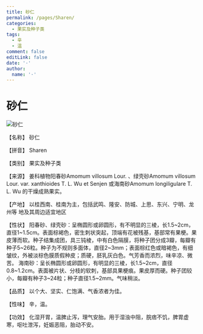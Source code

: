 ```yaml
---
title: 砂仁
permalink: /pages/Sharen/
categories: 
  - 果实及种子类
tags: 
  - 辛
  - 温
comment: false
editLink: false
date: '·'
author: 
  name: '·'
---
```

# 砂仁

![砂仁](https://sys01.lib.hkbu.edu.hk/cmed/mmid/images/B00249.jpg)

<!-- more -->
【名称】	砂仁	

【拼音】	Sharen

【类别】	果实及种子类

【来源】	姜科植物阳春砂Amomum villosum Lour. 、绿壳砂Amomum villosum Lour. var. xanthioides T. L. Wu et Senjen 或海南砂Amomum longiligulare T. L. Wu 的干燥成熟果实。

【产地】	以桂西南、桂南为主，包括武鸣、隆安、防城、上思、东兴、宁明、龙州等
地及其周边适宜地区

【性状】	阳春砂、绿壳砂：呈椭圆形或卵圆形，有不明显的三棱，长1.5~2cm，直径1~1.5cm。表面棕褐色，密生刺状突起，顶端有花被残基，基部常有果梗。果皮薄而软。种子结集成团，具三钝棱，中有白色隔膜，将种子团分成3瓣，每瓣有种子5~26粒。种子为不规则多面体，直径2~3mm；表面棕红色或暗褐色，有细皱纹，外被淡棕色膜质假种皮；质硬，胚乳灰白色。气芳香而浓烈，味辛凉、微苦。
海南砂：呈长椭圆形或卵圆形，有明显的三棱，长1.5~2cm，直径0.8~1.2cm。表面被片状、分枝的软刺，基部具果梗痕。果皮厚而硬。种子团较小，每瓣有种子3~24粒；种子直径1.5~2mm。气味稍淡。

【品质】	以个大、坚实、仁饱满、气香浓者为佳。

【性味】	辛，温。

【功效】	化湿开胃，温脾止泻，理气安胎。用于湿浊中阻，脘痞不饥，脾胃虚寒，呕吐泄泻，妊娠恶阻，胎动不安。
